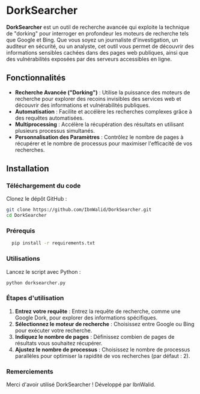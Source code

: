 # DorkSearcher

**DorkSearcher** est un outil de recherche avancée qui exploite la technique de "dorking" pour interroger en profondeur les moteurs de recherche tels que Google et Bing. Que vous soyez un journaliste d'investigation, un auditeur en sécurité, ou un analyste, cet outil vous permet de découvrir des informations sensibles cachées dans des pages web publiques, ainsi que des vulnérabilités exposées par des serveurs accessibles en ligne.

## Fonctionnalités

- **Recherche Avancée ("Dorking")** : Utilise la puissance des moteurs de recherche pour explorer des recoins invisibles des services web et découvrir des informations et vulnérabilités publiques.
- **Automatisation** : Facilite et accélère les recherches complexes grâce à des requêtes automatisées.
- **Multiprocessing** : Accélère la récupération des résultats en utilisant plusieurs processus simultanés.
- **Personnalisation des Paramètres** : Contrôlez le nombre de pages à récupérer et le nombre de processus pour maximiser l'efficacité de vos recherches.

## Installation

### Téléchargement du code

Clonez le dépôt GitHub :

```bash
git clone https://github.com/IbnWalid/DorkSearcher.git
cd DorkSearcher
```

### Prérequis

```bash
  pip install -r requirements.txt
```

### Utilisations

Lancez le script avec Python :

```bash
python dorksearcher.py
```

### Étapes d'utilisation

1. **Entrez votre requête** : Entrez la requête de recherche, comme une Google Dork, pour explorer des informations spécifiques.
2. **Sélectionnez le moteur de recherche** : Choisissez entre Google ou Bing pour exécuter votre recherche.
3. **Indiquez le nombre de pages** : Définissez combien de pages de résultats vous souhaitez récupérer.
4. **Ajustez le nombre de processus** : Choisissez le nombre de processus parallèles pour optimiser la rapidité de vos recherches (par défaut : 2).

### Remerciements

Merci d'avoir utilisé DorkSearcher ! Développé par IbnWalid.